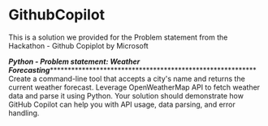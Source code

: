 # GithubCopilot

This is a solution we provided for the Problem statement from the Hackathon - Github Copiplot by Microsoft

*************************************Python - Problem statement: Weather Forecasting***********************************************************************************************
Create a command-line tool that accepts a city's name and returns the current weather forecast. Leverage OpenWeatherMap API to fetch weather data and parse it using Python. Your solution should demonstrate how GitHub Copilot can help you with API usage, data parsing, and error handling.

